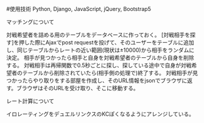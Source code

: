 <script type="text/javascript" async src="https://cdnjs.cloudflare.com/ajax/libs/mathjax/2.7.7/MathJax.js?config=TeX-MML-AM_CHTML">
</script>
<script type="text/x-mathjax-config">
 MathJax.Hub.Config({
 tex2jax: {
 inlineMath: [['$', '$'] ],
 displayMath: [ ['$$','$$'], ["\\[","\\]"] ]
 }
 });
</script>
#使用技術
Python, Django, JavaScript, jQuery, Bootstrap5

マッチングについて

対戦希望者を詰める用のテーブルをデータベースに作っておく。
[対戦相手を探す]を押した際にAjaxでpost requestを投げて、そのユーザーをテーブルに追加し、同じテーブルからレートの近い範囲(現状は±10000)から相手をランダムに決定。
相手が見つかったら相手と自身を対戦希望者のテーブルから自身を削除する。
対戦相手は再帰関数で0.5秒ごとに探し、探している途中で自身が対戦希望者のテーブルから削除されていたら(相手側の処理で)終了する。
対戦相手が見つかったらやり取りをする部屋を作成し、そのURL情報をjsonでブラウザに返す。ブラウザはそのURLを受け取り、そこに移動する。

レート計算について

イロレーティングをデュエルリンクスのKCぽくなるようにアレンジしている。

